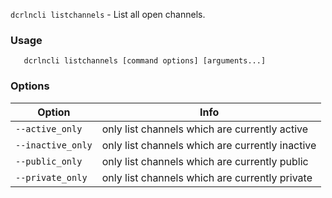 `dcrlncli listchannels` - List all open channels.

### Usage
```
   dcrlncli listchannels [command options] [arguments...]
```

### Options
|Option|Info|
|--|--|
|`--active_only`|    only list channels which are currently active|
|`--inactive_only`|  only list channels which are currently inactive|
|`--public_only`|    only list channels which are currently public|
|`--private_only`|   only list channels which are currently private|
   

